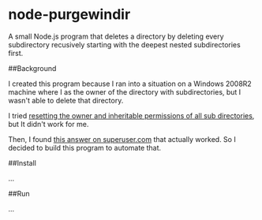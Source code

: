 # node-purgewindir
A small Node.js program that deletes a directory by deleting every subdirectory recusively starting with the deepest nested subdirectories first.

##Background

I created this program because I ran into a situation on a Windows 2008R2 machine where I as the owner of the directory with subdirectories, but I wasn't able to delete that directory.

I tried [resetting the owner and inheritable permissions of all sub directories](http://www.fixedbyvonnie.com/2014/01/folder-access-denied-delete-folder-windows), but It didn't work for me.

Then, I found [this answer on superuser.com](http://superuser.com/a/204934/192974) that actually worked. So I decided to build this program to automate that.

##Install

...

##Run

...